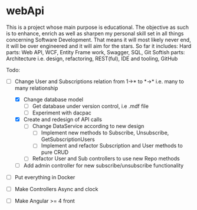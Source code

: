 # webApi

This is a project whose main purpose is educational. The objective as such is to enhance, enrich as well as sharpen my personal skill set in all things concerning Software Development.
That means it will most likely never end, it will be over engineered and it will aim for the stars.
So far it includes: 
Hard parts: Web API, WCF, Entity Frame work, Swagger, SQL, Git
Softish parts: Architecture i.e. design, refactoring, REST(ful), IDE and tooling, GitHub

Todo:
- [ ] Change User and Subscriptions relation from 1->* to \*->\* i.e. many to many relationship
   - [x] Change database model
      - [ ] Get database under version control, i.e .mdf file
      - [ ] Experiment with dacpac
   - [x] Create and redesign of API calls
      - [ ] Change DataService according to new design
          - [ ] Implement new methods to Subscribe, Unsubscribe, GetSubscriptionUsers
          - [ ] Implement and refactor Subscription and User methods to pure CRUD
      - [ ] Refactor User and Sub controllers to use new Repo methods
   - [ ] Add admin controller for new subscribe/unsubscribe functionality
- [ ] Put everything in Docker
- [ ] Make Controllers Async and clock
- [ ] Make Angular >= 4 front
    
